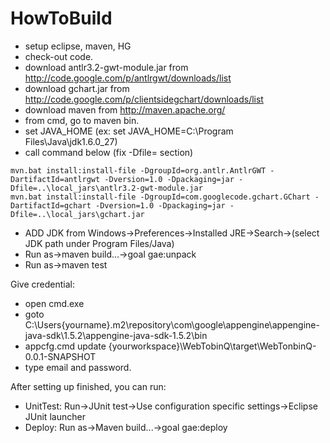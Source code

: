 # HowToBuild #

  * setup eclipse, maven, HG
  * check-out code.
  * download antlr3.2-gwt-module.jar from http://code.google.com/p/antlrgwt/downloads/list
  * download gchart.jar from http://code.google.com/p/clientsidegchart/downloads/list
  * download maven from http://maven.apache.org/
  * from cmd, go to maven bin.
  * set JAVA\_HOME (ex: set JAVA\_HOME=C:\Program Files\Java\jdk1.6.0\_27)
  * call command below (fix -Dfile= section)
```
mvn.bat install:install-file -DgroupId=org.antlr.AntlrGWT -DartifactId=antlrgwt -Dversion=1.0 -Dpackaging=jar -Dfile=..\local_jars\antlr3.2-gwt-module.jar
mvn.bat install:install-file -DgroupId=com.googlecode.gchart.GChart -DartifactId=gchart -Dversion=1.0 -Dpackaging=jar -Dfile=..\local_jars\gchart.jar
```
  * ADD JDK from Windows->Preferences->Installed JRE->Search->(select JDK path under Program Files/Java)
  * Run as->maven build...->goal gae:unpack
  * Run as->maven test

Give credential:

  * open cmd.exe
  * goto C:\Users\{yourname}\.m2\repository\com\google\appengine\appengine-java-sdk\1.5.2\appengine-java-sdk-1.5.2\bin
  * appcfg.cmd update {yourworkspace}\WebTobinQ\target\WebTonbinQ-0.0.1-SNAPSHOT
  * type email and password.


After setting up finished, you can run:


  * UnitTest: Run->JUnit test->Use configuration specific settings->Eclipse JUnit launcher
  * Deploy: Run as->Maven build...->goal gae:deploy